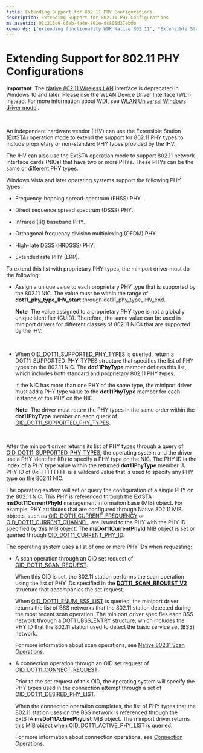 ```yaml
---
title: Extending Support for 802.11 PHY Configurations
description: Extending Support for 802.11 PHY Configurations
ms.assetid: 91c216e9-c6eb-4a4e-801e-dc805d37eb0b
keywords: ["extending functionality WDK Native 802.11", "Extensible Station PHY configuration WDK Native 802.11", "ExtSTA PHY configuration WDK Native 802.11", "PHY configuration WDK Native 802.11"]
---
```


# Extending Support for 802.11 PHY Configurations


**Important**  The [Native 802.11 Wireless LAN](native-802-11-wireless-lan4.md) interface is deprecated in Windows 10 and later. Please use the WLAN Device Driver Interface (WDI) instead. For more information about WDI, see [WLAN Universal Windows driver model](wifi-universal-driver-model.md).

 

An independent hardware vendor (IHV) can use the Extensible Station (ExtSTA) operation mode to extend the support for 802.11 PHY types to include proprietary or non-standard PHY types provided by the IHV.

The IHV can also use the ExtSTA operation mode to support 802.11 network interface cards (NICs) that have two or more PHYs. These PHYs can be the same or different PHY types.

Windows Vista and later operating systems support the following PHY types:

-   Frequency-hopping spread-spectrum (FHSS) PHY.

-   Direct sequence spread spectrum (DSSS) PHY.

-   Infrared (IR) baseband PHY.

-   Orthogonal frequency division multiplexing (OFDM) PHY.

-   High-rate DSSS (HRDSSS) PHY.

-   Extended rate PHY (ERP).

To extend this list with proprietary PHY types, the miniport driver must do the following:

-   Assign a unique value to each proprietary PHY type that is supported by the 802.11 NIC. The value must be within the range of **dot11\_phy\_type\_IHV\_start** through dot11\_phy\_type\_IHV\_end.

    **Note**  The value assigned to a proprietary PHY type is not a globally unique identifier (GUID). Therefore, the same value can be used in miniport drivers for different classes of 802.11 NICs that are supported by the IHV.

     

-   When [OID\_DOT11\_SUPPORTED\_PHY\_TYPES](https://msdn.microsoft.com/library/windows/hardware/ff569426) is queried, return a DOT11\_SUPPORTED\_PHY\_TYPES structure that specifies the list of PHY types on the 802.11 NIC. The **dot11PhyType** member defines this list, which includes both standard and proprietary 802.11 PHY types.

    If the NIC has more than one PHY of the same type, the miniport driver must add a PHY type value to the **dot11PhyType** member for each instance of the PHY on the NIC.

    **Note**  The driver must return the PHY types in the same order within the **dot11PhyType** member on each query of [OID\_DOT11\_SUPPORTED\_PHY\_TYPES](https://msdn.microsoft.com/library/windows/hardware/ff569426).

     

After the miniport driver returns its list of PHY types through a query of [OID\_DOT11\_SUPPORTED\_PHY\_TYPES](https://msdn.microsoft.com/library/windows/hardware/ff569426), the operating system and the driver use a PHY identifier (ID) to specify a PHY type on the NIC. The PHY ID is the index of a PHY type value within the returned **dot11PhyType** member. A PHY ID of 0xFFFFFFFFF is a wildcard value that is used to specify any PHY type on the 802.11 NIC.

The operating system will set or query the configuration of a single PHY on the 802.11 NIC. This PHY is referenced through the ExtSTA **msDot11CurrentPhyId** management information base (MIB) object. For example, PHY attributes that are configured through Native 802.11 MIB objects, such as [OID\_DOT11\_CURRENT\_FREQUENCY](https://msdn.microsoft.com/library/windows/hardware/ff569130) or [OID\_DOT11\_CURRENT\_CHANNEL](https://msdn.microsoft.com/library/windows/hardware/ff569127), are issued to the PHY with the PHY ID specified by this MIB object. The **msDot11CurrentPhyId** MIB object is set or queried through [OID\_DOT11\_CURRENT\_PHY\_ID](https://msdn.microsoft.com/library/windows/hardware/ff569135).

The operating system uses a list of one or more PHY IDs when requesting:

-   A scan operation through an OID set request of [OID\_DOT11\_SCAN\_REQUEST](https://msdn.microsoft.com/library/windows/hardware/ff569413).

    When this OID is set, the 802.11 station performs the scan operation using the list of PHY IDs specified in the [**DOT11\_SCAN\_REQUEST\_V2**](https://msdn.microsoft.com/library/windows/hardware/ff548767) structure that accompanies the set request.

    When [OID\_DOT11\_ENUM\_BSS\_LIST](https://msdn.microsoft.com/library/windows/hardware/ff569360) is queried, the miniport driver returns the list of BSS networks that the 802.11 station detected during the most recent scan operation. The miniport driver specifies each BSS network through a DOT11\_BSS\_ENTRY structure, which includes the PHY ID that the 802.11 station used to detect the basic service set (BSS) network.

    For more information about scan operations, see [Native 802.11 Scan Operations](native-802-11-scan-operations.md).

-   A connection operation through an OID set request of [OID\_DOT11\_CONNECT\_REQUEST](https://msdn.microsoft.com/library/windows/hardware/ff569122).

    Prior to the set request of this OID, the operating system will specify the PHY types used in the connection attempt through a set of [OID\_DOT11\_DESIRED\_PHY\_LIST](https://msdn.microsoft.com/library/windows/hardware/ff569144).

    When the connection operation completes, the list of PHY types that the 802.11 station uses on the BSS network is referenced through the ExtSTA **msDot11ActivePhyList** MIB object. The miniport driver returns this MIB object when [OID\_DOT11\_ACTIVE\_PHY\_LIST](https://msdn.microsoft.com/library/windows/hardware/ff569102) is queried.

    For more information about connection operations, see [Connection Operations](connection-operations.md).

 

 





